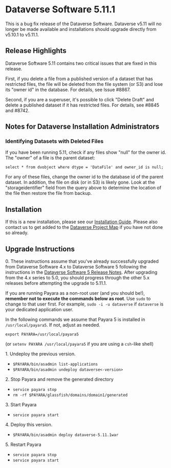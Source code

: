 # Dataverse Software 5.11.1

This is a bug fix release of the Dataverse Software. Dataverse v5.11 will no longer be made available and installations should upgrade directly from v5.10.1 to v5.11.1.

## Release Highlights

Dataverse Software 5.11 contains two critical issues that are fixed in this release.

First, if you delete a file from a published version of a dataset that has restricted files, the file will be deleted from the file system (or S3) and lose its "owner id" in the database. For details, see Issue #8867.

Second, if you are a superuser, it's possible to click "Delete Draft" and delete a published dataset if it has restricted files. For details, see #8845 and #8742.

## Notes for Dataverse Installation Administrators

### Identifying Datasets with Deleted Files

If you have been running 5.11, check if any files show "null" for the owner id. The "owner" of a file is the parent dataset:

```
select * from dvobject where dtype = 'DataFile' and owner_id is null;
```

For any of these files, change the owner id to the database id of the parent dataset. In addition, the file on disk (or in S3) is likely gone. Look at the "storageidentifier" field from the query above to determine the location of the file then restore the file from backup.

## Installation

If this is a new installation, please see our [Installation Guide](https://guides.dataverse.org/en/5.11.1/installation/). Please also contact us to get added to the [Dataverse Project Map](https://guides.dataverse.org/en/5.11.1/installation/config.html#putting-your-dataverse-installation-on-the-map-at-dataverse-org) if you have not done so already.

## Upgrade Instructions

0\. These instructions assume that you've already successfully upgraded from Dataverse Software 4.x to Dataverse Software 5 following the instructions in the [Dataverse Software 5 Release Notes](https://github.com/IQSS/dataverse/releases/tag/v5.0). After upgrading from the 4.x series to 5.0, you should progress through the other 5.x releases before attempting the upgrade to 5.11.1.

If you are running Payara as a non-root user (and you should be!), **remember not to execute the commands below as root**. Use `sudo` to change to that user first. For example, `sudo -i -u dataverse` if `dataverse` is your dedicated application user.

In the following commands we assume that Payara 5 is installed in `/usr/local/payara5`. If not, adjust as needed.

`export PAYARA=/usr/local/payara5`

(or `setenv PAYARA /usr/local/payara5` if you are using a `csh`-like shell)

1\. Undeploy the previous version.

- `$PAYARA/bin/asadmin list-applications`
- `$PAYARA/bin/asadmin undeploy dataverse<-version>`

2\. Stop Payara and remove the generated directory

- `service payara stop`
- `rm -rf $PAYARA/glassfish/domains/domain1/generated`

3\. Start Payara

- `service payara start`

4\. Deploy this version.

- `$PAYARA/bin/asadmin deploy dataverse-5.11.1war`

5\. Restart Payara

- `service payara stop`
- `service payara start`
